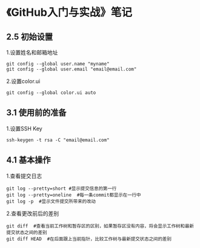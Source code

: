 # 《GitHub入门与实战》笔记

## 2.5 初始设置

1.设置姓名和邮箱地址
```
git config --global user.name "myname"
git config --global user.email "email@email.com"
```
2.设置color.ui
```
git config --global color.ui auto
```

## 3.1 使用前的准备

1.设置SSH Key
```
ssh-keygen -t rsa -C "email@email.com"
```

## 4.1 基本操作

1.查看提交日志
```
git log --pretty=short #显示提交信息的第一行
git log --pretty=oneline  #每一条commit都显示在一行中
git log -p  #显示文件提交所带来的改动
```

2.查看更改前后的差别
```
git diff  #查看当前工作树和暂存区的区别，如果暂存区没有内容，将会显示工作树和最新提交状态之间的差别
git diff HEAD  #在后面跟上当前指针，比较工作树与最新提交状态之间的差别
```
